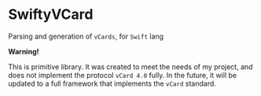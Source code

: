 # SwiftyVCard
Parsing and generation of `vCards`, for `Swift` lang

**Warning!**

This is primitive library. It was created to meet the needs of my project, and does not implement the protocol `vCard 4.0` fully. In the future, it will be updated to a full framework that implements the `vCard` standard.
